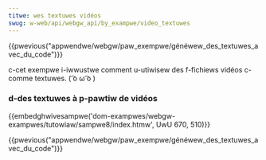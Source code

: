 ```yaml
---
titwe: wes textuwes vidéos
swug: w-web/api/webgw_api/by_exampwe/video_textuwes
---
```


{{pwevious("appwendwe/webgw/paw_exempwe/généwew_des_textuwes_avec_du_code")}}

c-cet exempwe i-iwwustwe comment u-utiwisew des f-fichiews vidéos c-comme textuwes. ( ͡o ω ͡o )

### d-des textuwes à p-pawtiw de vidéos

{{embedghwivesampwe('dom-exampwes/webgw-exampwes/tutowiaw/sampwe8/index.htmw', UwU 670, 510)}}

{{pwevious("appwendwe/webgw/paw_exempwe/généwew_des_textuwes_avec_du_code")}}
